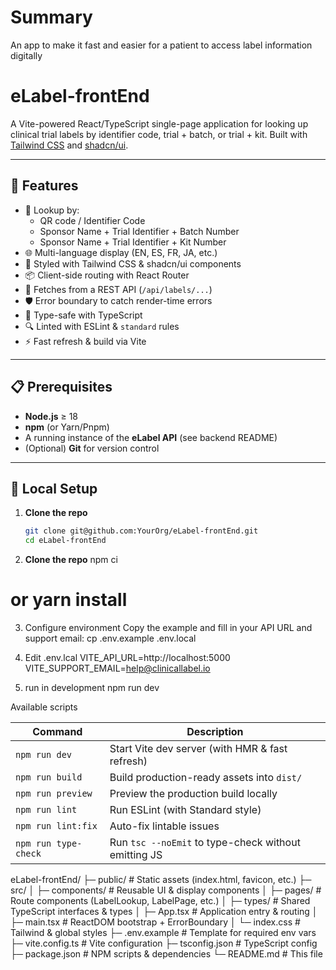 






















# Summary

An app to make it fast and easier for a patient to access label information digitally

# eLabel-frontEnd

A Vite-powered React/TypeScript single-page application for looking up clinical trial labels by identifier code, trial + batch, or trial + kit. Built with [Tailwind CSS](https://tailwindcss.com/) and [shadcn/ui](https://github.com/shadcn/ui).

---

## 🚀 Features

- 🔎 Lookup by:
  - QR code / Identifier Code
  - Sponsor Name + Trial Identifier + Batch Number
  - Sponsor Name + Trial Identifier + Kit Number
- 🌐 Multi-language display (EN, ES, FR, JA, etc.)
- 🎨 Styled with Tailwind CSS & shadcn/ui components
- 📦 Client-side routing with React Router
- 📡 Fetches from a REST API (`/api/labels/...`)
- 🛡️ Error boundary to catch render-time errors
- 🧪 Type-safe with TypeScript
- 🔍 Linted with ESLint & `standard` rules
- ⚡️ Fast refresh & build via Vite

---

## 📋 Prerequisites

- **Node.js** ≥ 18
- **npm** (or Yarn/Pnpm)
- A running instance of the **eLabel API** (see backend README)
- (Optional) **Git** for version control

---

## 🔧 Local Setup

1. **Clone the repo**
   ```bash
   git clone git@github.com:YourOrg/eLabel-frontEnd.git
   cd eLabel-frontEnd
   ```
2. **Clone the repo**
   npm ci

# or yarn install

3. Configure environment
   Copy the example and fill in your API URL and support email:
   cp .env.example .env.local

4. Edit .env.lcal
   VITE_API_URL=http://localhost:5000
   VITE_SUPPORT_EMAIL=help@clinicallabel.io

5. run in development
   npm run dev

Available scripts

| Command              | Description                                          |
| -------------------- | ---------------------------------------------------- |
| `npm run dev`        | Start Vite dev server (with HMR & fast refresh)      |
| `npm run build`      | Build production-ready assets into `dist/`           |
| `npm run preview`    | Preview the production build locally                 |
| `npm run lint`       | Run ESLint (with Standard style)                     |
| `npm run lint:fix`   | Auto-fix lintable issues                             |
| `npm run type-check` | Run `tsc --noEmit` to type-check without emitting JS |

eLabel-frontEnd/
├─ public/ # Static assets (index.html, favicon, etc.)
├─ src/
│ ├─ components/ # Reusable UI & display components
│ ├─ pages/ # Route components (LabelLookup, LabelPage, etc.)
│ ├─ types/ # Shared TypeScript interfaces & types
│ ├─ App.tsx # Application entry & routing
│ ├─ main.tsx # ReactDOM bootstrap + ErrorBoundary
│ └─ index.css # Tailwind & global styles
├─ .env.example # Template for required env vars
├─ vite.config.ts # Vite configuration
├─ tsconfig.json # TypeScript config
├─ package.json # NPM scripts & dependencies
└─ README.md # This file
